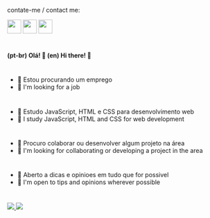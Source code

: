 contate-me / contact me:

 <div> 
  <a href="https://www.linkedin.com/in/jorge-dorio-878bb4196/" target="_blank"><img src="https://cdn.jsdelivr.net/gh/devicons/devicon/icons/linkedin/linkedin-original.svg" target="_blank" width=32 height=32></a>
  <a href= "mailto:jorgegabrielbd.jj@gmail.com"><img src="https://cdn.iconscout.com/icon/free/png-256/gmail-30-722694.png" width=32 height=32 target="_blank"></a>
  <a href="https://www.instagram.com/jorge.dorioo/" target="_blank"><img src="https://files.cercomp.ufg.br/weby/up/102/o/a72bb5bf31303bd5f2fcf20c95603150.png" width=32 height=32 target="_blank"></a>
</div>

#

#### (pt-br) Olá! 👋     (en) Hi there! 👋

#

- 🔭 Estou procurando um emprego
- 🔭 I'm looking for a job

#

- 🌱 Estudo JavaScript, HTML e CSS para desenvolvimento web 
-  🌱 I study JavaScript, HTML and CSS for web development

#

- 👯 Procuro colaborar ou desenvolver algum projeto na área 
- 👯 I'm looking for collaborating or developing a project in the area

#

- 🤔 Aberto a dicas e opinioes em tudo que for possivel 
- 🤔 I'm open to tips and opinions wherever possible

#

<div>
 
  <a href="https://github.com/jorgedorio">
  <img src="https://github-readme-stats.vercel.app/api?username=jorgedorio&show_icons=true&theme=github_dark&include_all_commits=true&count_private=true&hide_border=true" bgcolor=0000/>
  <img src="https://github-readme-stats.vercel.app/api/top-langs/?username=jorgedorio&layout=compact&langs_count=7&theme=github_dark&hide_border=true" bgcolor=0000/>
</div>

#

<!--**JorgeDorio/JorgeDorio** is a ✨ _special_ ✨ repository because its `README.md` (this file) appears on your GitHub profile.-->
